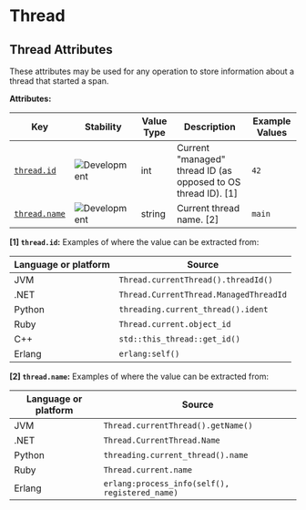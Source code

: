<!-- NOTE: THIS FILE IS AUTOGENERATED. DO NOT EDIT BY HAND. -->
<!-- see templates/registry/markdown/attribute_namespace.md.j2 -->

# Thread

## Thread Attributes

These attributes may be used for any operation to store information about a thread that started a span.

**Attributes:**

| Key | Stability | Value Type | Description | Example Values |
|---|---|---|---|---|
| <a id="thread-id" href="#thread-id">`thread.id`</a> | ![Development](https://img.shields.io/badge/-development-blue) | int | Current "managed" thread ID (as opposed to OS thread ID). [1] | `42` |
| <a id="thread-name" href="#thread-name">`thread.name`</a> | ![Development](https://img.shields.io/badge/-development-blue) | string | Current thread name. [2] | `main` |

**[1] `thread.id`:** Examples of where the value can be extracted from:

| Language or platform  | Source |
| --- | --- |
| JVM | `Thread.currentThread().threadId()` |
| .NET | `Thread.CurrentThread.ManagedThreadId` |
| Python | `threading.current_thread().ident` |
| Ruby | `Thread.current.object_id` |
| C++ | `std::this_thread::get_id()` |
| Erlang | `erlang:self()` |

**[2] `thread.name`:** Examples of where the value can be extracted from:

| Language or platform  | Source |
| --- | --- |
| JVM | `Thread.currentThread().getName()` |
| .NET | `Thread.CurrentThread.Name` |
| Python | `threading.current_thread().name` |
| Ruby | `Thread.current.name` |
| Erlang | `erlang:process_info(self(), registered_name)` |
